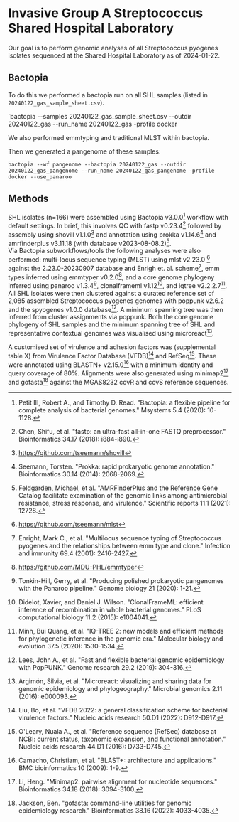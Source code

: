 # Invasive Group A Streptococcus Shared Hospital Laboratory

Our goal is to perform genomic analyses of all Streptococcus pyogenes isolates sequenced at the Shared Hospital Laboratory as of 2024-01-22. 

## Bactopia 
To do this we performed a bactopia run on all SHL samples (listed in `20240122_gas_sample_sheet.csv`).

`bactopia --samples 20240122_gas_sample_sheet.csv --outdir 20240122_gas --run_name 20240122_gas -profile docker

We also performed emmtyping and traditional MLST within bactopia.

Then we generated a pangenome of these samples:

`bactopia --wf pangenome --bactopia 20240122_gas --outdir 20240122_gas_pangenome --run_name 20240122_gas_pangenome -profile docker --use_panaroo`

## Methods

SHL isolates (n=166) were assembled using Bactopia v3.0.0[^1] workflow with default settings. 
In brief, this involves QC with fastp v0.23.4[^2] followed by assembly using shovill v1.1.0[^3] and annotation using prokka v1.14.6[^4] and amrfinderplus v3.11.18 (with database v2023-08-08.2)[^5].  
Via Bactopia subworkflows/tools the following analyses were also performed: multi-locus sequence typing (MLST) using mlst v2.23.0 [^6] against the 2.23.0-20230907 database and Enrigh et. al. scheme[^7], emm types inferred using emmtyper v0.2.0[^8], and a core genome phylogeny inferred using panaroo v1.3.4[^9], clonalframeml v1.12[^10], and iqtree v2.2.2.7[^11]. 
All SHL isolates were then clustered against a curated reference set of 2,085 assembled Streptococcus pyogenes genomes with poppunk v2.6.2 and the spyogenes v1.0.0 database[^12].
A minimum spanning tree was then inferred from cluster assignments via poppunk.
Both the core genome phylogeny of SHL samples and the minimum spanning tree of SHL and representative contextual genomes was visualised using microreact[^13].

A customised set of virulence and adhesion factors was (supplemental table X) from Virulence Factor Database (VFDB)[^14] and RefSeq[^15]. These were annotated using BLASTN+ v2.15.0[^16] with a minimum identity and query coverage of 80%.
Alignments were also generated using minimap2[^17] and gofasta[^18] against the MGAS8232 covR and covS reference sequences.

[^1]: Petit III, Robert A., and Timothy D. Read. "Bactopia: a flexible pipeline for complete analysis of bacterial genomes." Msystems 5.4 (2020): 10-1128.
[^2]: Chen, Shifu, et al. "fastp: an ultra-fast all-in-one FASTQ preprocessor." Bioinformatics 34.17 (2018): i884-i890.
[^3]: https://github.com/tseemann/shovill
[^4]: Seemann, Torsten. "Prokka: rapid prokaryotic genome annotation." Bioinformatics 30.14 (2014): 2068-2069.
[^5]: Feldgarden, Michael, et al. "AMRFinderPlus and the Reference Gene Catalog facilitate examination of the genomic links among antimicrobial resistance, stress response, and virulence." Scientific reports 11.1 (2021): 12728.
[^6]: https://github.com/tseemann/mlst
[^7]: Enright, Mark C., et al. "Multilocus sequence typing of Streptococcus pyogenes and the relationships between emm type and clone." Infection and immunity 69.4 (2001): 2416-2427.
[^8]: https://github.com/MDU-PHL/emmtyper
[^9]: Tonkin-Hill, Gerry, et al. "Producing polished prokaryotic pangenomes with the Panaroo pipeline." Genome biology 21 (2020): 1-21.
[^10]: Didelot, Xavier, and Daniel J. Wilson. "ClonalFrameML: efficient inference of recombination in whole bacterial genomes." PLoS computational biology 11.2 (2015): e1004041.
[^11]: Minh, Bui Quang, et al. "IQ-TREE 2: new models and efficient methods for phylogenetic inference in the genomic era." Molecular biology and evolution 37.5 (2020): 1530-1534.
[^12]: Lees, John A., et al. "Fast and flexible bacterial genomic epidemiology with PopPUNK." Genome research 29.2 (2019): 304-316.
[^13]: Argimón, Silvia, et al. "Microreact: visualizing and sharing data for genomic epidemiology and phylogeography." Microbial genomics 2.11 (2016): e000093.
[^14]: Liu, Bo, et al. "VFDB 2022: a general classification scheme for bacterial virulence factors." Nucleic acids research 50.D1 (2022): D912-D917.
[^15]: O'Leary, Nuala A., et al. "Reference sequence (RefSeq) database at NCBI: current status, taxonomic expansion, and functional annotation." Nucleic acids research 44.D1 (2016): D733-D745.
[^16]: Camacho, Christiam, et al. "BLAST+: architecture and applications." BMC bioinformatics 10 (2009): 1-9.
[^17]: Li, Heng. "Minimap2: pairwise alignment for nucleotide sequences." Bioinformatics 34.18 (2018): 3094-3100.
[^18]: Jackson, Ben. "gofasta: command-line utilities for genomic epidemiology research." Bioinformatics 38.16 (2022): 4033-4035.
